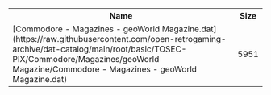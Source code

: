 <table>
<tr><th>Name</th><th>Size</th></tr>
<tr><td>[Commodore - Magazines - geoWorld Magazine.dat](https://raw.githubusercontent.com/open-retrogaming-archive/dat-catalog/main/root/basic/TOSEC-PIX/Commodore/Magazines/geoWorld Magazine/Commodore - Magazines - geoWorld Magazine.dat)</td><td>5951</td></tr>
</table>
